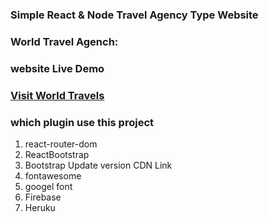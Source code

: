 ### Simple React & Node Travel Agency Type Website

### World Travel Agench:

### website Live Demo

### <a href="https://fir-login-e47cc.web.app/">Visit World Travels</a></h2>

### which plugin use this project

1. react-router-dom
2. ReactBootstrap
3. Bootstrap Update version CDN Link
4. fontawesome
5. googel font
6. Firebase
7. Heruku
